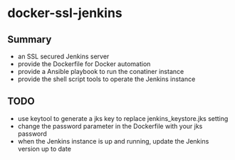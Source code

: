 # docker-ssl-jenkins

## Summary
- an SSL secured Jenkins server
- provide the Dockerfile for Docker automation
- provide a Ansible playbook to run the conatiner instance
- provide the shell script tools to operate the Jenkins instance

## TODO
- use keytool to generate a jks key to replace jenkins_keystore.jks setting
- change the password parameter in the Dockerfile with your jks password
- when the Jenkins instance is up and running, update the Jenkins version up to date
